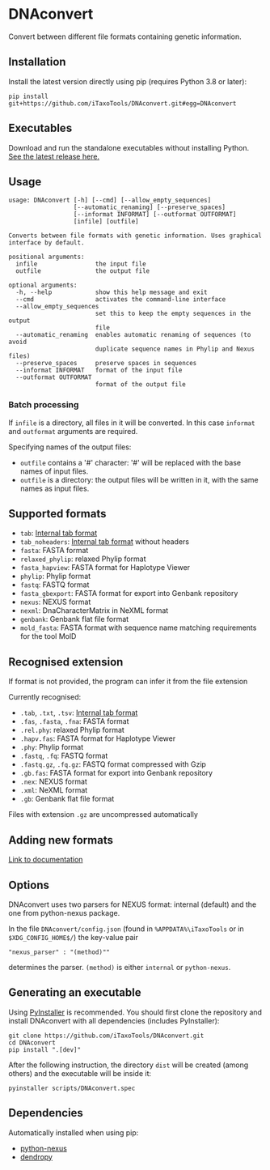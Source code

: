 # DNAconvert
Convert between different file formats containing genetic information.

## Installation
Install the latest version directly using pip (requires Python 3.8 or later):
```
pip install git+https://github.com/iTaxoTools/DNAconvert.git#egg=DNAconvert
```

## Executables
Download and run the standalone executables without installing Python.</br>
[See the latest release here.](https://github.com/iTaxoTools/DNAconvert/releases/latest)

## Usage
    usage: DNAconvert [-h] [--cmd] [--allow_empty_sequences]
                      [--automatic_renaming] [--preserve_spaces]
                      [--informat INFORMAT] [--outformat OUTFORMAT]
                      [infile] [outfile]

    Converts between file formats with genetic information. Uses graphical
    interface by default.

    positional arguments:
      infile                the input file
      outfile               the output file

    optional arguments:
      -h, --help            show this help message and exit
      --cmd                 activates the command-line interface
      --allow_empty_sequences
                            set this to keep the empty sequences in the output
                            file
      --automatic_renaming  enables automatic renaming of sequences (to avoid
                            duplicate sequence names in Phylip and Nexus files)
      --preserve_spaces     preserve spaces in sequences
      --informat INFORMAT   format of the input file
      --outformat OUTFORMAT
                            format of the output file

### Batch processing

If `infile` is a directory, all files in it will be converted. In this case `informat` and `outformat` arguments are required.

Specifying names of the output files:
* `outfile` contains a '#' character: '#' will be replaced with the base names of input files.
* `outfile` is a directory: the output files will be written in it, with the same names as input files.

## Supported formats
* `tab`: [Internal tab format][1]
* `tab_noheaders`: [Internal tab format][1] without headers
* `fasta`: FASTA format
* `relaxed_phylip`: relaxed Phylip format
* `fasta_hapview`: FASTA format for Haplotype Viewer
* `phylip`: Phylip format
* `fastq`: FASTQ format
* `fasta_gbexport`: FASTA format for export into Genbank repository
* `nexus`: NEXUS format
* `nexml`: DnaCharacterMatrix in NeXML format
* `genbank`: Genbank flat file format
* `mold_fasta`: FASTA format with sequence name matching requirements for the tool MolD

## Recognised extension
If format is not provided, the program can infer it from the file extension

Currently recognised:
* `.tab`, `.txt`, `.tsv`: [Internal tab format][1]
* `.fas`, `.fasta`, `.fna`: FASTA format
* `.rel.phy`: relaxed Phylip format
* `.hapv.fas`: FASTA format for Haplotype Viewer
* `.phy`: Phylip format
* `.fastq`, `.fq`: FASTQ format
* `.fastq.gz`, `.fq.gz`: FASTQ format compressed with Gzip
* `.gb.fas`: FASTA format for export into Genbank repository
* `.nex`: NEXUS format
* `.xml`: NeXML format
* `.gb`: Genbank flat file format

Files with extension `.gz` are uncompressed automatically

## Adding new formats
[Link to documentation](docs/ADDING_FORMATS.md)

[1]: docs/TAB_FORMAT.md

## Options
DNAconvert uses two parsers for NEXUS format: internal (default) and the one from python-nexus package.

In the file `DNAconvert/config.json` (found in `%APPDATA%\iTaxoTools` or in `$XDG_CONFIG_HOME$/`) the key-value pair
```
"nexus_parser" : "(method)""
```
determines the parser. `(method)` is either `internal` or `python-nexus`.

## Generating an executable
Using [PyInstaller](http://www.pyinstaller.org) is recommended. You should first clone the repository and install DNAconvert with all dependencies (includes PyInstaller):
```
git clone https://github.com/iTaxoTools/DNAconvert.git
cd DNAconvert
pip install ".[dev]"
```

After the following instruction, the directory `dist` will be created (among others) and the executable will be inside it:
```
pyinstaller scripts/DNAconvert.spec
```

## Dependencies
Automatically installed when using pip:
* [python\-nexus](https://pypi.org/project/python-nexus/)
* [dendropy](https://pypi.org/project/DendroPy/)
